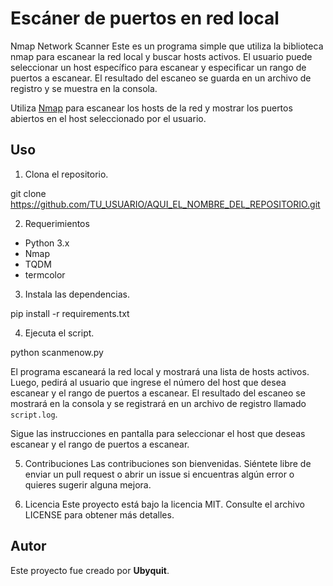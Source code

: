 # Escáner de puertos en red local

Nmap Network Scanner
Este es un programa simple que utiliza la biblioteca nmap para escanear la red local y buscar hosts activos. El usuario puede seleccionar un host específico para escanear y especificar un rango de puertos a escanear. El resultado del escaneo se guarda en un archivo de registro y se muestra en la consola.

Utiliza [Nmap](https://nmap.org/) para escanear los hosts de la red y mostrar los puertos abiertos en el host seleccionado por el usuario.

## Uso

1. Clona el repositorio.

git clone https://github.com/TU_USUARIO/AQUI_EL_NOMBRE_DEL_REPOSITORIO.git

2. Requerimientos


- Python 3.x
- Nmap
- TQDM
- termcolor


3. Instala las dependencias.


pip install -r requirements.txt


4. Ejecuta el script.

python scanmenow.py

El programa escaneará la red local y mostrará una lista de hosts activos. Luego, pedirá al usuario que ingrese el número del host que desea escanear y el rango de puertos a escanear. El resultado del escaneo se mostrará en la consola y se registrará en un archivo de registro llamado `script.log`.

Sigue las instrucciones en pantalla para seleccionar el host que deseas escanear y el rango de puertos a escanear.

5. Contribuciones
Las contribuciones son bienvenidas. Siéntete libre de enviar un pull request o abrir un issue si encuentras algún error o quieres sugerir alguna mejora.

6. Licencia
Este proyecto está bajo la licencia MIT. Consulte el archivo LICENSE para obtener más detalles.

## Autor

Este proyecto fue creado por **Ubyquit**.